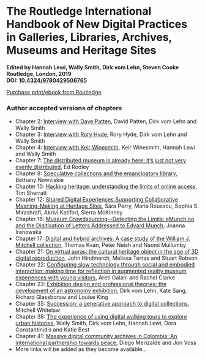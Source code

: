 # The Routledge International Handbook of New Digital Practices in Galleries, Libraries, Archives, Museums and Heritage Sites

**Edited by Hannah Lewi, Wally Smith, Dirk vom Lehn, Steven Cooke  
Routledge, London, 2019  
DOI: [10.4324/9780429506765](https://doi.org/10.4324/9780429506765)**

[Purchase print/ebook from Routledge](https://www.routledge.com/The-Routledge-International-Handbook-of-New-Digital-Practices-in-Galleries/Lewi-Smith-vom-Lehn-Cooke/p/book/9780429506765)

### Author accepted versions of chapters

* Chapter 2: [Interview with Dave Patten](https://vomlehn.files.wordpress.com/2019/11/patten_chapter.pdf), David Patten, Dirk vom Lehn and Wally Smith
* Chapter 3: [Interview with Rory Hyde](https://vomlehn.files.wordpress.com/2019/11/hyde_chapter.pdf), Rory Hyde, Dirk vom Lehn and Wally Smith
* Chapter 4: [Interview with Keir Winesmith](https://keir.winesmith.co/wp-content/uploads/2020/02/Routledge-International-Handbook-New-Digital-Practices-Galleries-Libraries-Archives-Museums-Heritage-Sites__Interview-with-Keir-Winesmith.pdf), Keir Winesmith, Hannah Lewi and Wally Smith
* Chapter 7: [The distributed museum is already here: it’s just not very evenly distributed](https://thinkingaboutmuseums.com/books/in-press-the-distributed-museum-is-already-here-its-just-not-very-evenly-distributed/), Ed Rodley
* Chapter 8: [Speculative collections and the emancipatory library](http://nowviskie.org/2016/speculative-collections/), Bethany Nowviskie
* Chapter 10: [Hacking heritage: understanding the limits of online access](https://timsherratt.org/blog/hacking-heritage/), Tim Sherratt
* Chapter 12: [Shared Digital Experiences Supporting Collaborative Meaning-Making at Heritage Sites](https://drive.google.com/file/d/1F4rnifmyIwemUVS51-Wz8aDueM7S2uUn/view), Sara Perry, Maria Roussou, Sophia S. Mirashrafi, Akrivi Katifori, Sierra McKinney
* Chapter 16: [Museum Crowdsourcing--Detecting the Limits: eMunch.no and the Digitisation of Letters Addressed to Edvard Munch](https://cdn-cms.f-static.com/uploads/2744816/normal_5de671aa965eb.pdf), Joanna Iranowska
* Chapter 17: [Digital and hybrid archives: A case study of the William J. Mitchell collection](http://peter.neish.net/wp-content/uploads/sites/6/2019/11/Kvan-et-al-ch-16-Bill-Mitchell.pdf), Thomas Kvan, Peter Neish and Naomi Mullumby
* Chapter 21: [On virtual auras: the cultural heritage object in the age of 3D digital reproduction](https://melissaterras.files.wordpress.com/2019/11/onvirtualauras_hindmarchterrasrobson.pdf), John Hindmarch, Melissa Terras and Stuart Robson
* Chapter 22: [Configuring slow technology through social and embodied interaction: making time for reflection in augmented reality museum experiences with young visitors](https://aretigalani.files.wordpress.com/2019/11/galani_clarke_digiglam_preprint-version_nov2018.pdf), Areti Galani and Rachel Clarke
* Chapter 23: [Exhibition design and professional theories: the development of an astronomy exhibition](https://vomlehn.files.wordpress.com/2019/11/vomlehn-et-al_chapter-glam.pdf), Dirk vom Lehn, Kate Sang, Richard Glassborow and Louise King
* Chapter 35: [Succession: a generative approach to digital collections](http://mtchl.net/assets/Succession-Case-Study-Author-Accepted.pdf), Mitchell Whitelaw
* Chapter 38: [The experience of using digital walking tours to explore urban histories](https://vomlehn.files.wordpress.com/2019/11/smith-et-al_chapter-glam.pdf), Wally Smith, Dirk vom Lehn, Hannah Lewi, Dora Constantinidis and Katie Best
* Chapter 41: [Massive digital community archives in Colombia: An international partnership towards peace](https://shiftdesign.org/portfolio/comparte-tu-rollo/#research), Diego Merizalde and Jon Voss
* More links will be added as they become available...

